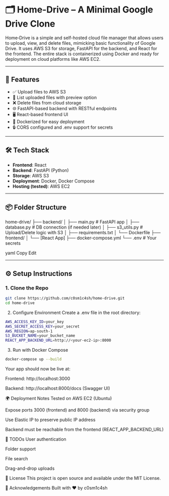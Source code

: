 # 🗂️ Home-Drive – A Minimal Google Drive Clone

Home‑Drive is a simple and self-hosted cloud file manager that allows users to upload, view, and delete files, mimicking basic functionality of Google Drive. It uses AWS S3 for storage, FastAPI for the backend, and React for the frontend. The entire stack is containerized using Docker and ready for deployment on cloud platforms like AWS EC2.

---

## 🚀 Features

- ✅ Upload files to AWS S3
- 📂 List uploaded files with preview option
- ❌ Delete files from cloud storage
- 🌐 FastAPI-based backend with RESTful endpoints
- 🖥️ React-based frontend UI
- 🐳 Dockerized for easy deployment
- 🔒 CORS configured and .env support for secrets

---

## 🛠️ Tech Stack

- **Frontend**: React
- **Backend**: FastAPI (Python)
- **Storage**: AWS S3
- **Deployment**: Docker, Docker Compose
- **Hosting (tested)**: AWS EC2

---

## 📦 Folder Structure

home-drive/
├── backend/
│ ├── main.py # FastAPI app
│ ├── database.py # DB connection (if needed later)
│ ├── s3_utils.py # Upload/Delete logic with S3
│ ├── requirements.txt
│ └── Dockerfile
├── frontend/
│ └── [React App]
├── docker-compose.yml
└── .env # Your secrets

yaml
Copy
Edit

---

## ⚙️ Setup Instructions

### 1. Clone the Repo

```bash
git clone https://github.com/c0sm1c4sh/home-drive.git
cd home-drive
```

2. Configure Environment
Create a .env file in the root directory:

```bash
AWS_ACCESS_KEY_ID=your_key
AWS_SECRET_ACCESS_KEY=your_secret
AWS_REGION=ap-south-1
S3_BUCKET_NAME=your_bucket_name
REACT_APP_BACKEND_URL=http://<your-ec2-ip>:8000
```

3. Run with Docker Compose
```bash
docker-compose up --build
```

Your app should now be live at:

Frontend: http://localhost:3000

Backend: http://localhost:8000/docs (Swagger UI)

🌍 Deployment Notes
Tested on AWS EC2 (Ubuntu)

Expose ports 3000 (frontend) and 8000 (backend) via security group

Use Elastic IP to preserve public IP address

Backend must be reachable from the frontend (REACT_APP_BACKEND_URL)

📌 TODOs
 User authentication

 Folder support

 File search

 Drag-and-drop uploads

📄 License
This project is open source and available under the MIT License.

🙌 Acknowledgements
Built with ❤️ by c0sm1c4sh
